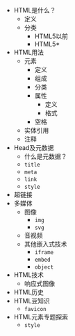 - HTML是什么？
  - 定义
  - 分类
    - HTML5以前
    - HTML5*
- HTML用法
  - 元素
    - 定义
    - 组成
    - 分类
    - 属性
      - 定义
      - 格式
    - 空格
  - 实体引用
  - 注释
- Head及元数据
  - 什么是元数据？
  - `title`
  - `meta`
  - `link`
  - `style`
- 超链接
- 多媒体
  - 图像
    - `img`
    - `svg`
  - 音视频
  - 其他嵌入式技术
    - `iframe`
    - `embed`
    - `object`
- HTML技术
  - 响应式图像
- HTML历史
- HTML豆知识
  - `favicon`
- HTML元素专题探索
  - `style`